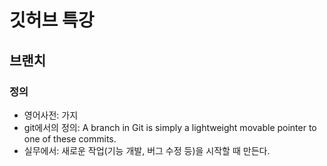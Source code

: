 # 깃허브 특강

## 브랜치

### 정의
+ 영어사전: 가지
+ git에서의 정의: A branch in Git is simply a lightweight movable pointer to one of these commits.
+ 실무에서: 새로운 작업(기능 개발, 버그 수정 등)을 시작할 때 만든다.